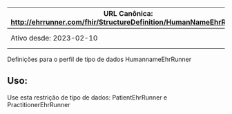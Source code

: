  URL Canônica: http://ehrrunner.com/fhir/StructureDefinition/HumanNameEhrRunner | Versão: 1.0 |
------------------------------------------------------------------------------------------------|-------------|
 Ativo desde: 2023-02-10                                                                        | Nome computável: HumanNameEhrRunner |

 Definições para o perfil de tipo de dados HumannameEhrRunner

## Uso:

Use esta restrição de tipo de dados: PatientEhrRunner e PractitionerEhrRunner